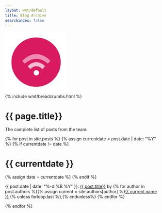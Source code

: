 ```yaml
---
layout: wmt/default
title: Blog Archive
searchindex: false
---
```


<div class="row blog-page">
  <div class="col-md-2"><img src="/assets/wmt/img/icons/internal/icon-blog.png" class="img-responsive" alt="blog"/></div>
  <div class="col-md-8">
    {% include wmt/breadcrumbs.html %}
    <h1>{{ page.title}}</h1>
  </div>
  <div class="col-md-2"></div>
</div>

<div class="row blog-page">
  <div class="col-md-2"></div>
  <div class="col-md-8">

<p>The complete list of posts from the team:</p>

{% for post in site.posts %}
{% assign currentdate = post.date | date: "%Y" %}
{% if currentdate != date %}
<h1 id="y{{currentdate}}">{{ currentdate }}</h1>
{% assign date = currentdate %}
{% endif %}

<p>
{{ post.date | date: "%-d %B %Y" }}:
<a href="{{ post.url }}">{{ post.title}}</a> by
{% for author in post.authors %}{% assign current = site.authors[author] %}<a href="{{ current.web }}">{{ current.name }}</a>
{% unless forloop.last %},{% endunless%}
{% endfor %}
</p>

{% endfor %}


  </div>
  <div class="col-md-2"></div>
</div>
